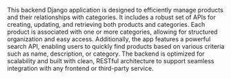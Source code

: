 This backend Django application is designed to efficiently manage products and their relationships with categories. It includes a robust set of APIs for creating, updating, and retrieving both products and categories. Each product is associated with one or more categories, allowing for structured organization and easy access. Additionally, the app features a powerful search API, enabling users to quickly find products based on various criteria such as name, description, or category. The backend is optimized for scalability and built with clean, RESTful architecture to support seamless integration with any frontend or third-party service.
